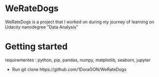 ﻿# WeRateDogs
WeRateDogs is a project that I worked on during my journey of learning on Udacity nanodegree "Data Analysis" 
# Getting started
requirementes : python, pip, pandas, numpy, matplotlib, seaborn, jupyter
<ul><li>
Run git clone https://github.com/1DoraGON/WeRateDogs
</li></ul>
